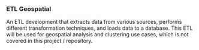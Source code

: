 ### ETL Geospatial
An ETL development that extracts data from various sources, performs different transformation techniques, and loads data to a database. This ETL will be used for geospatial analysis and clustering use cases, which is not covered in this project / repository.
